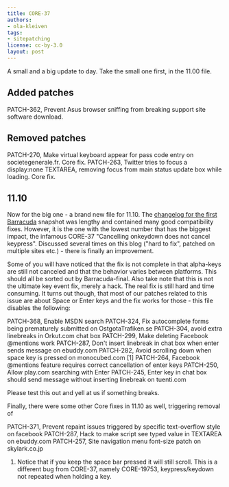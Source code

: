 ```yaml
---
title: CORE-37
authors:
- ola-kleiven
tags:
- sitepatching
license: cc-by-3.0
layout: post
---
```

A small and a big update to day. Take the small one first, in the 11.00 file.

## Added patches



PATCH-362, Prevent Asus browser sniffing from breaking support site software download.

## Removed patches



PATCH-270, Make virtual keyboard appear for pass code entry on societegenerale.fr. Core fix.
PATCH-263, Twitter tries to focus a display:none TEXTAREA, removing focus from main status update box while loading. Core fix.

## 11.10



Now for the big one - a brand new file for 11.10. The <a href="http://my.opera.com/desktopteam/blog/2011/02/17/a-first-glimpse-at-barracuda" target="_blank">changelog for the first Barracuda</a> snapshot was lengthy and contained many good compatibility fixes. However, it is the one with the lowest number that has the biggest impact, the infamous CORE-37 &quot;Cancelling onkeydown does not cancel keypress&quot;. Discussed several times on this blog (&quot;hard to fix&quot;, patched on multiple sites etc.) - there is finally an improvement.

Some of you will have noticed that the fix is not complete in that alpha-keys are still not canceled and that the behavior varies between platforms. This should all be sorted out by Barracuda-final. Also take note that this is not the ultimate key event fix, merely a hack. The real fix is still hard and time consuming. It turns out though, that most of our patches related to this issue are about Space or Enter keys and the fix works for those - this file disables the following:

PATCH-368, Enable MSDN search
PATCH-324, Fix autocomplete forms being prematurely submitted on OstgotaTrafiken.se
PATCH-304, avoid extra linebreaks in Orkut.com chat box
PATCH-299, Make deleting Facebook @mentions work
PATCH-287, Don&#39;t insert linebreak in chat box when enter sends message on ebuddy.com
PATCH-282, Avoid scrolling down when space key is pressed on monocubed.com [1]
PATCH-264, Facebook @mentions feature requires correct cancellation of enter keys
PATCH-250, Allow play.com searching with Enter
PATCH-245, Enter key in chat box should send message without inserting linebreak on tuenti.com

Please test this out and yell at us if something breaks.

Finally, there were some other Core fixes in 11.10 as well, triggering removal of

PATCH-371, Prevent repaint issues triggered by specific text-overflow style on facebook
PATCH-287, Hack to make script see typed value in TEXTAREA on ebuddy.com
PATCH-257, Site navigation menu font-size patch on skylark.co.jp

1) Notice that if you keep the space bar pressed it will still scroll. This is a different bug from CORE-37, namely CORE-19753, keypress/keydown not repeated when holding a key.
